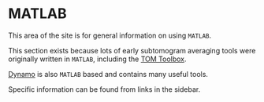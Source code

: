 # MATLAB

This area of the site is for general information on using `MATLAB`. 

This section exists because lots of early subtomogram averaging tools were originally written in `MATLAB`, including the [TOM Toolbox](https://www.biochem.mpg.de/6348566/tom_e). 

[Dynamo](https://wiki.dynamo.biozentrum.unibas.ch/w/index.php/Main_Page) is also `MATLAB` based and contains many useful tools.

Specific information can be found from links in the sidebar.